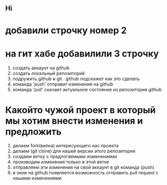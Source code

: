 ## Hi

# добавили строчку номер 2

# на гит хабе добавилили 3 строчку

1. создать аккаунт на github
2. создать локальный репозиторий
3. подружить github и  git  . github подскажет как это сделать
4. команда 'push' отправит изменения на github
5. команда 'pull' скачает актуальное состояние из репозитория github




# Какойто чужой проект в который мы хотим внести изменения и предложить

1. делаем fork(вилка) интересующего нас проекта
2. делаем (git clone) для нашей версии этого репозитория
3. создаем ветку с предлогаемыми изменениями
4. производим изменения только в этой ветке
5. отправляем эти изменения  на свой аккаунт в git  команда (push)
6. в окне на github появляется возможность отправить pull request с нашими изменениями